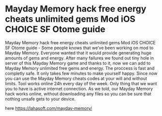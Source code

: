 # Mayday Memory hack free energy cheats unlimited gems Mod iOS CHOICE SF Otome guide

Mayday Memory hack free energy cheats unlimited gems Mod iOS CHOICE SF Otome guide - Some people knows that we’ve been working on mod to Mayday Memory. Everyone wanted that it would provide generating huge amounts of gems and energy. After many failures we found out tiny hole in server of this Mayday Memory game and thanks to it, now we can add to Mayday Memory unlimited free gems and energy. The proccess is fast and completly safe. It only takes few minutes to make yourself happy. Since now you can use the Mayday Memory cheats codes at your will and without limits. Tool works online 24h every day of the week. Only thing that we want you to have is active internet connection. As we told, our Mayday Memory hack works online, without downloading any files so you can be sure that nothing unsafe gets to your device.

here https://lahasoft.com/mayday-memory/



